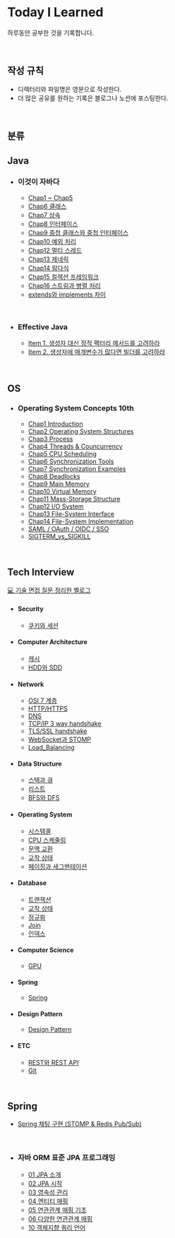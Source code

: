 # Today I Learned
하루동안 공부한 것을 기록합니다.

<br>

## 작성 규칙
- 디렉터리와 파일명은 영문으로 작성한다.
- 더 많은 공유를 원하는 기록은 블로그나 노션에 포스팅한다.

<br>

## 분류
## Java

* ### 이것이 자바다
  * [Chap1 ~ Chap5](https://velog.io/@leeseunghee00/Java-chap-1-5)
  * [Chap6 클래스](https://velog.io/@leeseunghee00/Java-chap-6)
  * [Chap7 상속](https://velog.io/@leeseunghee00/Java-chap-7)
  * [Chap8 인터페이스](https://velog.io/@leeseunghee00/Java-chap8-%EC%9D%B8%ED%84%B0%ED%8E%98%EC%9D%B4%EC%8A%A4)
  * [Chap9 중첩 클래스와 중첩 인터페이스](https://velog.io/@leeseunghee00/Java-Chap9-%EC%A4%91%EC%B2%A9-%ED%81%B4%EB%9E%98%EC%8A%A4%EC%99%80-%EC%A4%91%EC%B2%A9-%EC%9D%B8%ED%84%B0%ED%8E%98%EC%9D%B4%EC%8A%A4)
  * [Chap10 예외 처리](https://velog.io/@leeseunghee00/Java-Chap11-%EC%98%88%EC%99%B8-%EC%B2%98%EB%A6%AC)  
  * [Chap12 멀티 스레드](https://velog.io/@leeseunghee00/Java-Chap12-%EB%A9%80%ED%8B%B0-%EC%8A%A4%EB%A0%88%EB%93%9C)
  * [Chap13 제네릭](https://velog.io/@leeseunghee00/Java-Chap13-%EC%A0%9C%EB%84%A4%EB%A6%AD)
  * [Chap14 람다식](https://velog.io/@leeseunghee00/Java-Chap14-%EB%9E%8C%EB%8B%A4%EC%8B%9D)
  * [Chap15 컬렉션 프레임워크](https://velog.io/@leeseunghee00/Java-Chap15-%EC%BB%AC%EB%A0%89%EC%85%98-%ED%94%84%EB%A0%88%EC%9E%84%EC%9B%8C%ED%81%AC)
  * [Chap16 스트림과 병렬 처리](https://velog.io/@leeseunghee00/Chap16-%EC%8A%A4%ED%8A%B8%EB%A6%BC%EA%B3%BC-%EB%B3%91%EB%A0%AC-%EC%B2%98%EB%A6%AC)
  * [extends와 implements 차이](https://velog.io/@leeseunghee00/Java-extends%EC%99%80-implements-%EC%B0%A8%EC%9D%B4)

<br>

* ### Effective Java
  * [Item 1. 생성자 대신 정적 팩터리 메서드를 고려하라](https://leeseunghee00.notion.site/Item-1-665f3366a9a14b57a4616dafef44e59e?pvs=4)
  * [Item 2. 생성자에 매개변수가 많다면 빌더를 고려하라](https://leeseunghee00.notion.site/Item-2-2b18f13777c0425393cb7391d3d6ec94?pvs=4)
    
<br>

## OS
* ### Operating System Concepts 10th
  * [Chap1 Introduction](https://github.com/leeseunghee00/TIL/blob/main/OS/Introduction.md)
  * [Chap2 Operating System Structures](https://github.com/leeseunghee00/TIL/blob/main/OS/Operating_System_Structures.md)
  * [Chap3 Process](https://github.com/leeseunghee00/TIL/blob/main/OS/Process.md)
  * [Chap4 Threads & Councurrency](https://github.com/leeseunghee00/TIL/blob/main/OS/Threads_and_Councurrency.md)
  * [Chap5 CPU Scheduling](https://github.com/leeseunghee00/TIL/blob/main/OS/CPU_Scheduling.md)
  * [Chap6 Synchronization Tools](https://github.com/leeseunghee00/TIL/blob/main/OS/Synchronization_Tools.md)
  * [Chap7 Synchronization Examples](https://github.com/leeseunghee00/TIL/blob/main/OS/Synchronization_Examples.md)
  * [Chap8 Deadlocks](https://github.com/leeseunghee00/TIL/blob/main/OS/Deadlocks.md)
  * [Chap9 Main Memory](https://github.com/leeseunghee00/TIL/blob/main/OS/Main_Memory.md)
  * [Chap10 Virtual Memory](https://github.com/leeseunghee00/TIL/blob/main/OS/Virtual_Memory.md)
  * [Chap11 Mass-Storage Structure](https://github.com/leeseunghee00/TIL/blob/main/OS/Mass-Storage_Structure.md)
  * [Chap12 I/O System](https://github.com/leeseunghee00/TIL/blob/main/OS/IO_System.md)
  * [Chap13 File-System Interface](https://github.com/leeseunghee00/TIL/blob/main/OS/File-System_Interface.md)
  * [Chap14 File-System Implementation](https://github.com/leeseunghee00/TIL/blob/main/OS/File-System_Implementation.md)
  * [SAML / OAuth / OIDC / SSO](https://github.com/leeseunghee00/TIL/blob/main/OS/SAML_OAuth_OIDC_SSO.md)
  * [SIGTERM_vs_SIGKILL](https://github.com/leeseunghee00/TIL/blob/main/OS/SIGTERM_vs_SIGKILL.md)

<br>

## Tech Interview 
[💻 기술 면접 질문 정리한 벨로그](https://velog.io/@leeseunghee00/series/%EA%B8%B0%EC%88%A0-%EB%A9%B4%EC%A0%91-%EC%A4%80%EB%B9%84)

* #### Security
  * [쿠키와 세션](https://github.com/leeseunghee00/TIL/blob/main/CS/Security/Cookie_and_Session.md)

* #### Computer Architecture
  * [캐시](https://github.com/leeseunghee00/TIL/blob/main/CS/Computer%20Architecture/Cache.md)
  * [HDD와 SDD](https://github.com/leeseunghee00/TIL/blob/main/CS/Computer%20Architecture/HDD_SDD.md)

* #### Network
  * [OSI 7 계층](https://github.com/leeseunghee00/TIL/blob/main/CS/Network/OSI_7_Layer.md)
  * [HTTP/HTTPS](https://github.com/leeseunghee00/TIL/blob/main/CS/Network/HTTP_HTTPS.md)
  * [DNS](https://github.com/leeseunghee00/TIL/blob/main/CS/Network/DNS.md)
  * [TCP/IP 3 way handshake](https://github.com/leeseunghee00/TIL/blob/main/CS/Network/TCP_IP_3_way_handshake.md)
  * [TLS/SSL handshake](https://github.com/leeseunghee00/TIL/blob/main/CS/Network/TLS_SSL_handshake.md)
  * [WebSocket과 STOMP](https://github.com/leeseunghee00/TIL/blob/main/CS/Network/WebSocket_Stomp.md)
  * [Load_Balancing](https://github.com/leeseunghee00/TIL/blob/main/CS/Network/Load_Balancing.md)

* #### Data Structure
  * [스택과 큐](https://github.com/leeseunghee00/TIL/blob/main/CS/Data%20Structure/Stack_Queue.md)
  * [리스트](https://github.com/leeseunghee00/TIL/blob/main/CS/Data%20Structure/List.md)
  * [BFS와 DFS](https://github.com/leeseunghee00/TIL/blob/main/CS/Data%20Structure/BFS_DFS.md)

* #### Operating System
  * [시스템콜](https://github.com/leeseunghee00/TIL/blob/main/CS/Operating%20System/System_Call.md)
  * [CPU 스케줄링](https://github.com/leeseunghee00/TIL/blob/main/CS/Operating%20System/CPU_Scheduling.md)
  * [문맥 교환](https://github.com/leeseunghee00/TIL/blob/main/CS/Operating%20System/Context_Switching.md)
  * [교착 상태](https://github.com/leeseunghee00/TIL/blob/main/CS/Operating%20System/Deadlock.md)
  * [페이징과 세그멘테이션](https://github.com/leeseunghee00/TIL/blob/96293dc72a2da4634a2744a5702bf347752f02bf/CS/Operating%20System/Paging_and_Segmentation.md)

* #### Database
  * [트랜잭션](https://github.com/leeseunghee00/TIL/blob/main/CS/Database/Transacation.md)
  * [교착 상태](https://github.com/leeseunghee00/TIL/blob/main/CS/Database/Deadlock.md)
  * [정규화](https://github.com/leeseunghee00/TIL/blob/main/CS/Database/Normalization.md)
  * [Join](https://github.com/leeseunghee00/TIL/blob/main/CS/Database/Join.md)
  * [인덱스](https://github.com/leeseunghee00/TIL/blob/main/CS/Database/Index.md)

* #### Computer Science
  * [GPU](https://github.com/leeseunghee00/TIL/blob/main/CS/Computer%20Science/GPU.md)

* #### Spring
  * [Spring](https://github.com/leeseunghee00/TIL/blob/main/CS/Spring/Spring.md)

* #### Design Pattern
  * [Design Pattern](https://github.com/leeseunghee00/TIL/blob/main/CS/Design%20Pattern/Design_Pattern.md)
    
* #### ETC
  * [REST와 REST API](https://github.com/leeseunghee00/TIL/blob/main/CS/ETC/REST.md)
  * [Git](https://github.com/leeseunghee00/TIL/blob/main/CS/ETC/Git.md)

<br>

## Spring

* [Spring 채팅 구현 (STOMP & Redis Pub/Sub)](https://velog.io/@leeseunghee00/Spring-%EC%B1%84%ED%8C%85-%EA%B5%AC%ED%98%84-STOMP-Redis-PubSub)

<br>

* ### 자바 ORM 표준 JPA 프로그래밍
  * [01 JPA 소개](https://leeseunghee00.notion.site/01-JPA-9900cab09b1447d58d7c8c3c328ffe5e?pvs=4)
  * [02 JPA 시작](https://leeseunghee00.notion.site/02-JPA-49f933683ede473991c9bc551b878823?pvs=4)
  * [03 영속성 관리](https://leeseunghee00.notion.site/03-81e1e1a18dce4e649a9d1fc3656424a1?pvs=4)
  * [04 엔티티 매핑](https://leeseunghee00.notion.site/04-692e65bc4a6f4527b6da377f59844d47?pvs=4)
  * [05 연관관계 매핑 기초](https://leeseunghee00.notion.site/05-21e2c80165d245d29687466048c47ca5?pvs=4)
  * [06 다양한 연관관계 매핑](https://leeseunghee00.notion.site/06-eb71f93212934b928fe533309a866df6?pvs=4)
  * [10 객체지향 쿼리 언어](https://leeseunghee00.notion.site/10-04cf2368e5b7407280264c4d76aa92a7?pvs=4)
